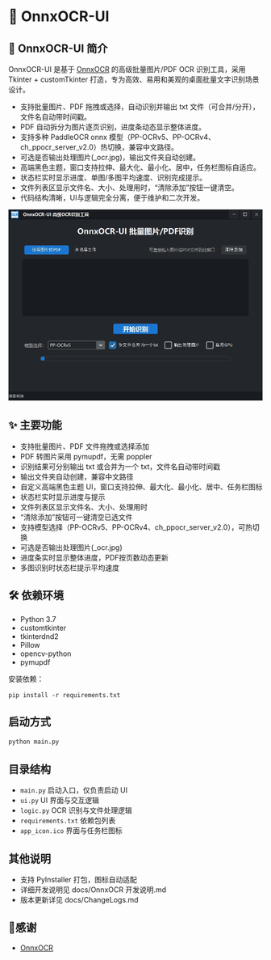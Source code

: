 # 🚀 OnnxOCR-UI

## 📖 OnnxOCR-UI 简介
OnnxOCR-UI 是基于 [OnnxOCR](https://github.com/jingsongliujing/OnnxOCR) 的高级批量图片/PDF OCR 识别工具，采用 Tkinter + customTkinter 打造，专为高效、易用和美观的桌面批量文字识别场景设计。

- 支持批量图片、PDF 拖拽或选择，自动识别并输出 txt 文件（可合并/分开），文件名自动带时间戳。
- PDF 自动拆分为图片逐页识别，进度条动态显示整体进度。
- 支持多种 PaddleOCR onnx 模型（PP-OCRv5、PP-OCRv4、ch_ppocr_server_v2.0）热切换，兼容中文路径。
- 可选是否输出处理图片(_ocr.jpg)，输出文件夹自动创建。
- 高端黑色主题，窗口支持拉伸、最大化、最小化、居中，任务栏图标自适应。
- 状态栏实时显示进度、单图/多图平均速度、识别完成提示。
- 文件列表区显示文件名、大小、处理用时，“清除添加”按钮一键清空。
- 代码结构清晰，UI与逻辑完全分离，便于维护和二次开发。

![OnnxOCR-UI](./docs/images/UI-20250614211544.jpg)

## ✨ 主要功能
- 支持批量图片、PDF 文件拖拽或选择添加
- PDF 转图片采用 pymupdf，无需 poppler
- 识别结果可分别输出 txt 或合并为一个 txt，文件名自动带时间戳
- 输出文件夹自动创建，兼容中文路径
- 自定义高端黑色主题 UI，窗口支持拉伸、最大化、最小化、居中、任务栏图标
- 状态栏实时显示进度与提示
- 文件列表区显示文件名、大小、处理用时
- “清除添加”按钮可一键清空已选文件
- 支持模型选择（PP-OCRv5、PP-OCRv4、ch_ppocr_server_v2.0），可热切换
- 可选是否输出处理图片(_ocr.jpg)
- 进度条实时显示整体进度，PDF按页数动态更新
- 多图识别时状态栏提示平均速度

## 🛠️ 依赖环境
- Python 3.7
- customtkinter
- tkinterdnd2
- Pillow
- opencv-python
- pymupdf

安装依赖：
```
pip install -r requirements.txt
```

## 启动方式

```bash
python main.py
```

## 目录结构
- `main.py`      启动入口，仅负责启动 UI
- `ui.py`        UI 界面与交互逻辑
- `logic.py`     OCR 识别与文件处理逻辑
- `requirements.txt`  依赖包列表
- `app_icon.ico` 界面与任务栏图标

## 其他说明
- 支持 PyInstaller 打包，图标自动适配
- 详细开发说明见 docs/OnnxOCR 开发说明.md
- 版本更新详见 docs/ChangeLogs.md

## 🙏感谢
- [OnnxOCR](https://github.com/jingsongliujing/OnnxOCR)
